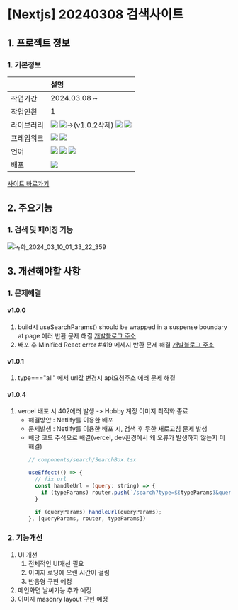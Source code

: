 # [Nextjs] 20240308 검색사이트

## 1. 프로젝트 정보
### 1. 기본정보
|            | 설명                                                                                                                                                                                                                                                                                                                                                                                                                                      |
| :--------- | :---------------------------------------------------------------------------------------------------------------------------------------------------------------------------------------------------------------------------------------------------------------------------------------------------------------------------------------------------------------------------------------------------------------------------------------- |
| 작업기간   | 2024.03.08 ~                                                                                                                                                                                                                                                                                                                                                                                                                              |
| 작업인원   | 1                                                                                                                                                                                                                                                                                                                                                                                                                                         |
| 라이브러리 | <img src="https://img.shields.io/badge/React-61DAFB?style=flat-square&logo=react&logoColor=black"> <img src="https://img.shields.io/badge/zustand-999999?style=flat-square&logo=react&logoColor=black">->(v1.0.2삭제) <img src="https://img.shields.io/badge/Axios-5A29E4?style=flat-square&logo=Axios&logoColor=white"> <img src="https://img.shields.io/badge/Tanstack_Query-FF4154?style=flat-square&logo=ReactQuery&logoColor=black"> |
| 프레임워크 | <img src="https://img.shields.io/badge/Next.js-000000?style=flat-square&logo=nextdotjs&logoColor=white"> <img src="https://img.shields.io/badge/tailwindcss-06B6D4?style=flat-square&logo=tailwindcss&logoColor=black">                                                                                                                                                                                                                   |
| 언어       | <img src="https://img.shields.io/badge/TypeScript-3178C6?style=flat-square&logo=TypeScript&logoColor=white"> <img src="https://img.shields.io/badge/HTML5-E34F26?style=flat-square&logo=HTML5&logoColor=white"> <img src="https://img.shields.io/badge/CSS3-1572B6?style=flat-square&logo=CSS3&logoColor=white">                                                                                                                          |
| 배포       | <img src="https://img.shields.io/badge/Vercel-000000?style=flat-square&logo=Vercel&logoColor=white">                                                                                                                                                                                                                                                                                                                                      |


[사이트 바로가기](https://damoasearch.netlify.app)


## 2. 주요기능
### 1. 검색 및 페이징 기능
![녹화_2024_03_10_01_33_22_359](https://github.com/audrhks29/use-search-API/assets/130128690/a2349612-5a39-4197-93f5-f0c10015d766)

## 3. 개선해야할 사항
### 1. 문제해결
#### v1.0.0
 1. build시 useSearchParams() should be wrapped in a suspense boundary at page 에러 반환 문제 해결
[개발블로그 주소](https://frontendmk.tistory.com/10)
  1. 배포 후 Minified React error #419 메세지 반환 문제 해결
 [개발블로그 주소](https://frontendmk.tistory.com/11)
#### v1.0.1
 1. type==="all" 에서 url값 변경시 api요청주소 에러 문제 해결
   
#### v1.0.4
 1. vercel 배포 시 402에러 발생 -> Hobby 계정 이미지 최적화 종료
     - 해결방안 : Netlify를 이용한 배포
     - 문제발생 : Netlify를 이용한 배포 시, 검색 후 무한 새로고침 문제 발생
     - 해당 코드 주석으로 해결(vercel, dev환경에서 왜 오류가 발생하지 않는지 미해결)
        ```js
        // components/search/SearchBox.tsx

        useEffect(() => {
          // fix url
          const handleUrl = (query: string) => {
            if (typeParams) router.push(`/search?type=${typeParams}&query=${query}`);
          }

          if (queryParams) handleUrl(queryParams);
        }, [queryParams, router, typeParams])
        ```
### 2. 기능개선
  1. UI 개선
     1. 전체적인 UI개선 필요
     2. 이미지 로딩에 오랜 시간이 걸림
     3. 반응형 구현 예정
   2. 메인화면 날씨기능 추가 예정
   3. 이미지 masonry layout 구현 예정

</div>
</details>